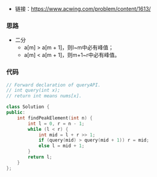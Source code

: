 * 链接：https://www.acwing.com/problem/content/1613/

### 思路

* 二分
  * a[m] > a[m + 1]，则l~m中必有峰值；
  * a[m] < a[m + 1]，则m+1~r中必有峰值。

### 代码

```c++
// Forward declaration of queryAPI.
// int query(int x);
// return int means nums[x].

class Solution {
public:
    int findPeakElement(int n) {
        int l = 0, r = n - 1;
        while (l < r) {
            int mid = l + r >> 1;
            if (query(mid) > query(mid + 1)) r = mid;
            else l = mid + 1;
        }
        return l;
    }
};
```

